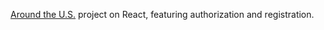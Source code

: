 [Around the U.S.](https://github.com/galon7/web_project_4) project on React, featuring authorization and registration.
